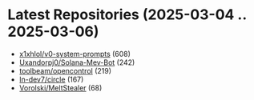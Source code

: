 # Latest Repositories (2025-03-04 .. 2025-03-06)

- [x1xhlol/v0-system-prompts](https://github.com/x1xhlol/v0-system-prompts) (608)
- [Uxandorpj0/Solana-Mev-Bot](https://github.com/Uxandorpj0/Solana-Mev-Bot) (242)
- [toolbeam/opencontrol](https://github.com/toolbeam/opencontrol) (219)
- [ln-dev7/circle](https://github.com/ln-dev7/circle) (167)
- [Vorolski/MeltStealer](https://github.com/Vorolski/MeltStealer) (68)
